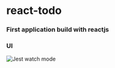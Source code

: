 # react-todo
### First application build with reactjs

### UI

![Jest watch mode](https://raw.githubusercontent.com/thuyettiensinh/react-todo/master/public/assets/screenshots/list.png)